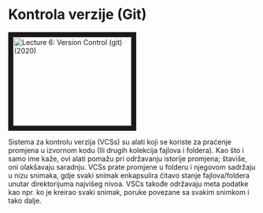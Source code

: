 # Kontrola verzije (Git)

<a href="http://www.youtube.com/watch?feature=player_embedded&v=2sjqTHE0zok
" target="_blank"><img src="" 
alt="Lecture 6: Version Control (git) (2020)" width="240" height="180" border="10" /></a>

Sistema za kontrolu verzija (VCSs) su alati koji se koriste za praćenje promjena u izvornom kodu (Ili drugih kolekcija fajlova i foldera). Kao što i samo ime kaže, ovi alati pomažu pri održavanju istorije promjena; štaviše, oni olakšavaju saradnju. VCSs prate promjene u folderu i njegovom sadržaju u nizu snimaka, gdje svaki snimak enkapsulira čitavo stanje fajlova/foldera unutar direktorijuma najvišeg nivoa. VSCs takođe održavaju meta podatke kao npr. ko je kreirao svaki snimak, poruke povezane sa svakim snimkom i tako dalje.
